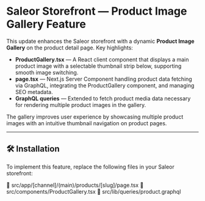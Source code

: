 # Saleor Storefront — Product Image Gallery Feature

This update enhances the Saleor storefront with a dynamic **Product Image Gallery** on the product detail page. Key highlights:

* **ProductGallery.tsx** — A React client component that displays a main product image with a selectable thumbnail strip below, supporting smooth image switching.
* **page.tsx** — Next.js Server Component handling product data fetching via GraphQL, integrating the ProductGallery component, and managing SEO metadata.
* **GraphQL queries** — Extended to fetch product media data necessary for rendering multiple product images in the gallery.

The gallery improves user experience by showcasing multiple product images with an intuitive thumbnail navigation on product pages.

---


## 🛠️ Installation

To implement this feature, replace the following files in your Saleor storefront:

📁 src/app/[channel]/(main)/products/[slug]/page.tsx
📁 src/components/ProductGallery.tsx
📁 src/lib/queries/product.graphql

